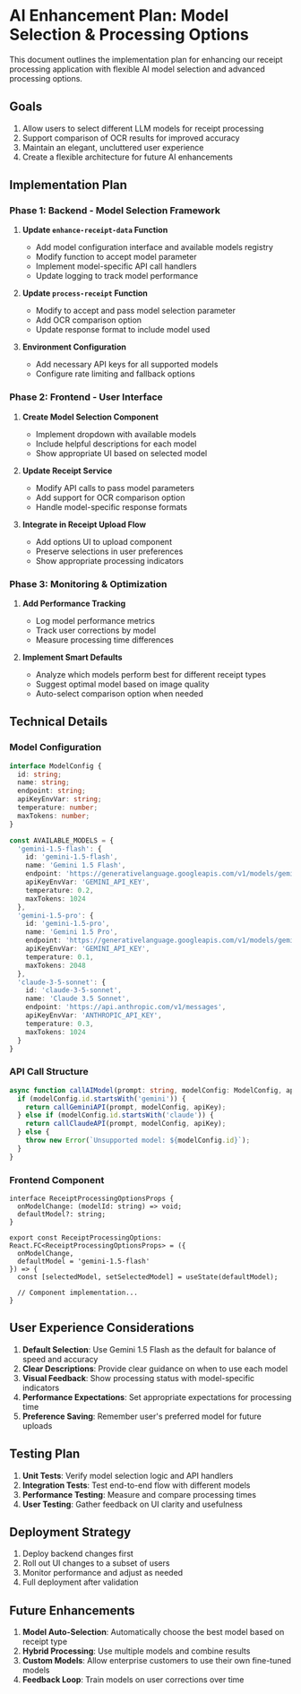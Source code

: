 # AI Enhancement Plan: Model Selection & Processing Options

This document outlines the implementation plan for enhancing our receipt processing application with flexible AI model selection and advanced processing options.

## Goals

1. Allow users to select different LLM models for receipt processing
2. Support comparison of OCR results for improved accuracy
3. Maintain an elegant, uncluttered user experience
4. Create a flexible architecture for future AI enhancements

## Implementation Plan

### Phase 1: Backend - Model Selection Framework

1. **Update `enhance-receipt-data` Function**
   - Add model configuration interface and available models registry
   - Modify function to accept model parameter
   - Implement model-specific API call handlers
   - Update logging to track model performance

2. **Update `process-receipt` Function**
   - Modify to accept and pass model selection parameter
   - Add OCR comparison option
   - Update response format to include model used

3. **Environment Configuration**
   - Add necessary API keys for all supported models
   - Configure rate limiting and fallback options

### Phase 2: Frontend - User Interface

1. **Create Model Selection Component**
   - Implement dropdown with available models
   - Include helpful descriptions for each model
   - Show appropriate UI based on selected model

2. **Update Receipt Service**
   - Modify API calls to pass model parameters
   - Add support for OCR comparison option
   - Handle model-specific response formats

3. **Integrate in Receipt Upload Flow**
   - Add options UI to upload component
   - Preserve selections in user preferences
   - Show appropriate processing indicators

### Phase 3: Monitoring & Optimization

1. **Add Performance Tracking**
   - Log model performance metrics
   - Track user corrections by model
   - Measure processing time differences

2. **Implement Smart Defaults**
   - Analyze which models perform best for different receipt types
   - Suggest optimal model based on image quality
   - Auto-select comparison option when needed

## Technical Details

### Model Configuration

```typescript
interface ModelConfig {
  id: string;
  name: string;
  endpoint: string;
  apiKeyEnvVar: string;
  temperature: number;
  maxTokens: number;
}

const AVAILABLE_MODELS = {
  'gemini-1.5-flash': {
    id: 'gemini-1.5-flash',
    name: 'Gemini 1.5 Flash',
    endpoint: 'https://generativelanguage.googleapis.com/v1/models/gemini-1.5-flash:generateContent',
    apiKeyEnvVar: 'GEMINI_API_KEY',
    temperature: 0.2,
    maxTokens: 1024
  },
  'gemini-1.5-pro': {
    id: 'gemini-1.5-pro',
    name: 'Gemini 1.5 Pro',
    endpoint: 'https://generativelanguage.googleapis.com/v1/models/gemini-1.5-pro:generateContent',
    apiKeyEnvVar: 'GEMINI_API_KEY',
    temperature: 0.1,
    maxTokens: 2048
  },
  'claude-3-5-sonnet': {
    id: 'claude-3-5-sonnet',
    name: 'Claude 3.5 Sonnet',
    endpoint: 'https://api.anthropic.com/v1/messages',
    apiKeyEnvVar: 'ANTHROPIC_API_KEY',
    temperature: 0.3,
    maxTokens: 1024
  }
}
```

### API Call Structure

```typescript
async function callAIModel(prompt: string, modelConfig: ModelConfig, apiKey: string) {
  if (modelConfig.id.startsWith('gemini')) {
    return callGeminiAPI(prompt, modelConfig, apiKey);
  } else if (modelConfig.id.startsWith('claude')) {
    return callClaudeAPI(prompt, modelConfig, apiKey);
  } else {
    throw new Error(`Unsupported model: ${modelConfig.id}`);
  }
}
```

### Frontend Component

```tsx
interface ReceiptProcessingOptionsProps {
  onModelChange: (modelId: string) => void;
  defaultModel?: string;
}

export const ReceiptProcessingOptions: React.FC<ReceiptProcessingOptionsProps> = ({
  onModelChange,
  defaultModel = 'gemini-1.5-flash'
}) => {
  const [selectedModel, setSelectedModel] = useState(defaultModel);
  
  // Component implementation...
}
```

## User Experience Considerations

1. **Default Selection**: Use Gemini 1.5 Flash as the default for balance of speed and accuracy
2. **Clear Descriptions**: Provide clear guidance on when to use each model
3. **Visual Feedback**: Show processing status with model-specific indicators
4. **Performance Expectations**: Set appropriate expectations for processing time
5. **Preference Saving**: Remember user's preferred model for future uploads

## Testing Plan

1. **Unit Tests**: Verify model selection logic and API handlers
2. **Integration Tests**: Test end-to-end flow with different models
3. **Performance Testing**: Measure and compare processing times
4. **User Testing**: Gather feedback on UI clarity and usefulness

## Deployment Strategy

1. Deploy backend changes first
2. Roll out UI changes to a subset of users
3. Monitor performance and adjust as needed
4. Full deployment after validation

## Future Enhancements

1. **Model Auto-Selection**: Automatically choose the best model based on receipt type
2. **Hybrid Processing**: Use multiple models and combine results
3. **Custom Models**: Allow enterprise customers to use their own fine-tuned models
4. **Feedback Loop**: Train models on user corrections over time